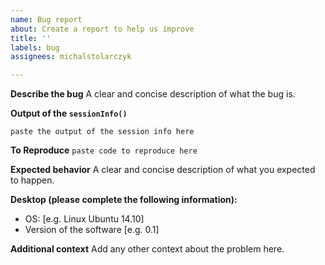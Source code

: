 ```yaml
---
name: Bug report
about: Create a report to help us improve
title: ''
labels: bug
assignees: michalstolarczyk

---
```


**Describe the bug**
A clear and concise description of what the bug is.

**Output of the `sessionInfo()`**

`paste the output of the session info here`

**To Reproduce**
`paste code to reproduce here`

**Expected behavior**
A clear and concise description of what you expected to happen.

**Desktop (please complete the following information):**
 - OS: [e.g. Linux Ubuntu 14.10]
 - Version of the software [e.g. 0.1]

**Additional context**
Add any other context about the problem here.
